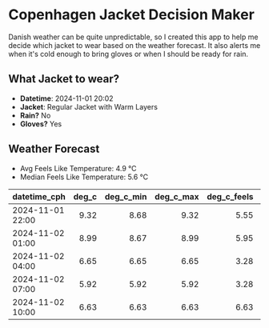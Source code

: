 
# Copenhagen Jacket Decision Maker

Danish weather can be quite unpredictable, so I created this app to help me decide which jacket to wear based on the weather forecast. 
It also alerts me when it's cold enough to bring gloves or when I should be ready for rain.

## What Jacket to wear?

- **Datetime**: 2024-11-01 20:02
- **Jacket**: Regular Jacket with Warm Layers
- **Rain?** No
- **Gloves?** Yes

## Weather Forecast
- Avg Feels Like Temperature: 4.9 °C
- Median Feels Like Temperature: 5.6 °C

| datetime_cph     |   deg_c |   deg_c_min |   deg_c_max |   deg_c_feels | weather   | wind   | rain   |
|:-----------------|--------:|------------:|------------:|--------------:|:----------|:-------|:-------|
| 2024-11-01 22:00 |    9.32 |        8.68 |        9.32 |          5.55 | Clouds    | High   | None   |
| 2024-11-02 01:00 |    8.99 |        8.67 |        8.99 |          5.95 | Clouds    | Medium | None   |
| 2024-11-02 04:00 |    6.65 |        6.65 |        6.65 |          3.28 | Clouds    | Medium | None   |
| 2024-11-02 07:00 |    5.92 |        5.92 |        5.92 |          3.28 | Clouds    | Low    | None   |
| 2024-11-02 10:00 |    6.63 |        6.63 |        6.63 |          6.63 | Clouds    | Low    | None   |
        
